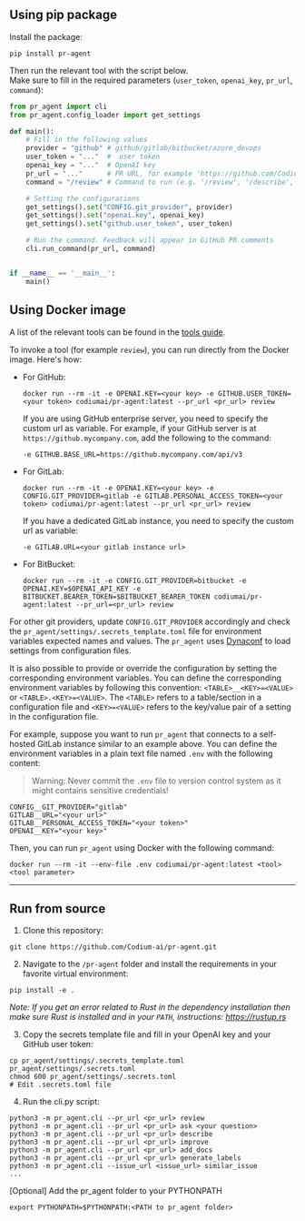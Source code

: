 ## Using pip package

Install the package:

```
pip install pr-agent
```

Then run the relevant tool with the script below.
<br>
Make sure to fill in the required parameters (`user_token`, `openai_key`, `pr_url`, `command`):

```python
from pr_agent import cli
from pr_agent.config_loader import get_settings

def main():
    # Fill in the following values
    provider = "github" # github/gitlab/bitbucket/azure_devops
    user_token = "..."  #  user token
    openai_key = "..."  # OpenAI key
    pr_url = "..."      # PR URL, for example 'https://github.com/Codium-ai/pr-agent/pull/809'
    command = "/review" # Command to run (e.g. '/review', '/describe', '/ask="What is the purpose of this PR?"', ...)

    # Setting the configurations
    get_settings().set("CONFIG.git_provider", provider)
    get_settings().set("openai.key", openai_key)
    get_settings().set("github.user_token", user_token)

    # Run the command. Feedback will appear in GitHub PR comments
    cli.run_command(pr_url, command)


if __name__ == '__main__':
    main()
```

## Using Docker image

A list of the relevant tools can be found in the [tools guide](../tools/ask.md).

To invoke a tool (for example `review`), you can run directly from the Docker image. Here's how:

- For GitHub:
    ```
    docker run --rm -it -e OPENAI.KEY=<your key> -e GITHUB.USER_TOKEN=<your token> codiumai/pr-agent:latest --pr_url <pr_url> review
    ```
    If you are using GitHub enterprise server, you need to specify the custom url as variable.
    For example, if your GitHub server is at `https://github.mycompany.com`, add the following to the command:
    ```
    -e GITHUB.BASE_URL=https://github.mycompany.com/api/v3
    ```

- For GitLab:
    ```
    docker run --rm -it -e OPENAI.KEY=<your key> -e CONFIG.GIT_PROVIDER=gitlab -e GITLAB.PERSONAL_ACCESS_TOKEN=<your token> codiumai/pr-agent:latest --pr_url <pr_url> review
    ```

    If you have a dedicated GitLab instance, you need to specify the custom url as variable:
    ```
    -e GITLAB.URL=<your gitlab instance url>
    ```

- For BitBucket:
    ```
    docker run --rm -it -e CONFIG.GIT_PROVIDER=bitbucket -e OPENAI.KEY=$OPENAI_API_KEY -e BITBUCKET.BEARER_TOKEN=$BITBUCKET_BEARER_TOKEN codiumai/pr-agent:latest --pr_url=<pr_url> review
    ```

For other git providers, update `CONFIG.GIT_PROVIDER` accordingly and check the `pr_agent/settings/.secrets_template.toml` file for environment variables expected names and values.
The `pr_agent` uses [Dynaconf](https://www.dynaconf.com/) to load settings from configuration files.

It is also possible to provide or override the configuration by setting the corresponding environment variables.
You can define the corresponding environment variables by following this convention: `<TABLE>__<KEY>=<VALUE>` or `<TABLE>.<KEY>=<VALUE>`.
The `<TABLE>` refers to a table/section in a configuration file and `<KEY>=<VALUE>` refers to the key/value pair of a setting in the configuration file.

For example, suppose you want to run `pr_agent` that connects to a self-hosted GitLab instance similar to an example above.
You can define the environment variables in a plain text file named `.env` with the following content:

> Warning: Never commit the `.env` file to version control system as it might contains sensitive credentials!

```
CONFIG__GIT_PROVIDER="gitlab"
GITLAB__URL="<your url>"
GITLAB__PERSONAL_ACCESS_TOKEN="<your token>"
OPENAI__KEY="<your key>"
```

Then, you can run `pr_agent` using Docker with the following command:

```shell
docker run --rm -it --env-file .env codiumai/pr-agent:latest <tool> <tool parameter>
```

---

## Run from source

1. Clone this repository:

```
git clone https://github.com/Codium-ai/pr-agent.git
```

2. Navigate to the `/pr-agent` folder and install the requirements in your favorite virtual environment:

```
pip install -e .
```

*Note: If you get an error related to Rust in the dependency installation then make sure Rust is installed and in your `PATH`, instructions: https://rustup.rs*

3. Copy the secrets template file and fill in your OpenAI key and your GitHub user token:

```
cp pr_agent/settings/.secrets_template.toml pr_agent/settings/.secrets.toml
chmod 600 pr_agent/settings/.secrets.toml
# Edit .secrets.toml file
```

4. Run the cli.py script:

```
python3 -m pr_agent.cli --pr_url <pr_url> review
python3 -m pr_agent.cli --pr_url <pr_url> ask <your question>
python3 -m pr_agent.cli --pr_url <pr_url> describe
python3 -m pr_agent.cli --pr_url <pr_url> improve
python3 -m pr_agent.cli --pr_url <pr_url> add_docs
python3 -m pr_agent.cli --pr_url <pr_url> generate_labels
python3 -m pr_agent.cli --issue_url <issue_url> similar_issue
...
```

[Optional] Add the pr_agent folder to your PYTHONPATH
```
export PYTHONPATH=$PYTHONPATH:<PATH to pr_agent folder>
```

